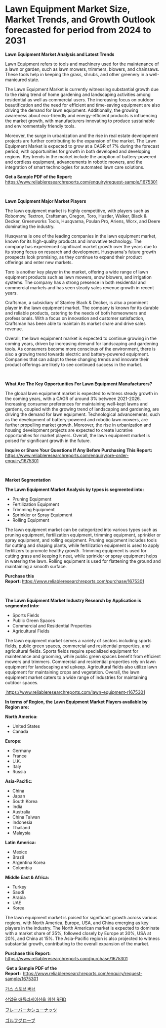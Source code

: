 <p><h1>Lawn Equipment Market Size, Market Trends, and Growth Outlook forecasted for period from 2024 to 2031</h1></p><p><strong>Lawn Equipment Market Analysis and Latest Trends</strong></p>
<p><p>Lawn Equipment refers to tools and machinery used for the maintenance of a lawn or garden, such as lawn mowers, trimmers, blowers, and chainsaws. These tools help in keeping the grass, shrubs, and other greenery in a well-manicured state.</p><p>The Lawn Equipment Market is currently witnessing substantial growth due to the rising trend of home gardening and landscaping activities among residential as well as commercial users. The increasing focus on outdoor beautification and the need for efficient and time-saving equipment are also driving the demand for lawn equipment. Additionally, the growing awareness about eco-friendly and energy-efficient products is influencing the market growth, with manufacturers innovating to produce sustainable and environmentally friendly tools.</p><p>Moreover, the surge in urbanization and the rise in real estate development projects are further contributing to the expansion of the market. The Lawn Equipment Market is expected to grow at a CAGR of 7% during the forecast period, with opportunities for growth in both developed and developing regions. Key trends in the market include the adoption of battery-powered and cordless equipment, advancements in robotic mowers, and the integration of smart technologies for automated lawn care solutions.</p></p>
<p><strong>Get a Sample PDF of the Report:&nbsp;</strong> <a href="https://www.reliableresearchreports.com/enquiry/request-sample/1675301">https://www.reliableresearchreports.com/enquiry/request-sample/1675301</a></p>
<p>&nbsp;</p>
<p><strong>Lawn Equipment Major Market Players</strong></p>
<p><p>The lawn equipment market is highly competitive, with players such as Robomow, Textron, Craftsman, Oregon, Toro, Hustler, Walker, Black & Decker, Greenworks Tools, Husqvarna, Poulan Pro, Ariens, Worx, and Deere dominating the industry. </p><p>Husqvarna is one of the leading companies in the lawn equipment market, known for its high-quality products and innovative technology. The company has experienced significant market growth over the years due to its strong focus on research and development. Husqvarna's future growth prospects look promising, as they continue to expand their product offerings and enter new markets.</p><p>Toro is another key player in the market, offering a wide range of lawn equipment products such as lawn mowers, snow blowers, and irrigation systems. The company has a strong presence in both residential and commercial markets and has seen steady sales revenue growth in recent years.</p><p>Craftsman, a subsidiary of Stanley Black & Decker, is also a prominent player in the lawn equipment market. The company is known for its durable and reliable products, catering to the needs of both homeowners and professionals. With a focus on innovation and customer satisfaction, Craftsman has been able to maintain its market share and drive sales revenue.</p><p>Overall, the lawn equipment market is expected to continue growing in the coming years, driven by increasing demand for landscaping and gardening tools. As consumers become more conscious of the environment, there is also a growing trend towards electric and battery-powered equipment. Companies that can adapt to these changing trends and innovate their product offerings are likely to see continued success in the market.</p></p>
<p>&nbsp;</p>
<p><strong>What Are The Key Opportunities For Lawn Equipment Manufacturers?</strong></p>
<p><p>The global lawn equipment market is expected to witness steady growth in the coming years, with a CAGR of around 3% between 2021-2026. Increasing consumer preferences for maintaining well-kept lawns and gardens, coupled with the growing trend of landscaping and gardening, are driving the demand for lawn equipment. Technological advancements, such as the development of battery-powered and robotic lawn mowers, are further propelling market growth. Moreover, the rise in urbanization and housing development projects are expected to create lucrative opportunities for market players. Overall, the lawn equipment market is poised for significant growth in the future.</p></p>
<p><strong>Inquire or Share Your Questions If Any Before Purchasing This Report:</strong> <a href="https://www.reliableresearchreports.com/enquiry/pre-order-enquiry/1675301">https://www.reliableresearchreports.com/enquiry/pre-order-enquiry/1675301</a></p>
<p>&nbsp;</p>
<p><strong>Market Segmentation</strong></p>
<p><strong>The Lawn Equipment Market Analysis by types is segmented into:</strong></p>
<p><ul><li>Pruning Equipment</li><li>Fertilization Equipment</li><li>Trimming Equipment</li><li>Sprinkler or Spray Equipment</li><li>Rolling Equipment</li></ul></p>
<p><p>The lawn equipment market can be categorized into various types such as pruning equipment, fertilization equipment, trimming equipment, sprinkler or spray equipment, and rolling equipment. Pruning equipment includes tools for cutting and shaping plants, while fertilization equipment is used to apply fertilizers to promote healthy growth. Trimming equipment is used for cutting grass and keeping it neat, while sprinkler or spray equipment helps in watering the lawn. Rolling equipment is used for flattening the ground and maintaining a smooth surface.</p></p>
<p><strong>Purchase this Report:&nbsp;</strong><a href="https://www.reliableresearchreports.com/purchase/1675301">https://www.reliableresearchreports.com/purchase/1675301</a></p>
<p>&nbsp;</p>
<p><strong>The Lawn Equipment Market Industry Research by Application is segmented into:</strong></p>
<p><ul><li>Sports Fields</li><li>Public Green Spaces</li><li>Commercial and Residential Properties</li><li>Agricultural Fields</li></ul></p>
<p><p>The lawn equipment market serves a variety of sectors including sports fields, public green spaces, commercial and residential properties, and agricultural fields. Sports fields require specialized equipment for maintenance and grooming, while public green spaces benefit from efficient mowers and trimmers. Commercial and residential properties rely on lawn equipment for landscaping and upkeep. Agricultural fields also utilize lawn equipment for maintaining crops and vegetation. Overall, the lawn equipment market caters to a wide range of industries for maintaining outdoor spaces.</p></p>
<p><a href="https://www.reliableresearchreports.com/lawn-equipment-r1675301">&nbsp;https://www.reliableresearchreports.com/lawn-equipment-r1675301</a></p>
<p><strong>In terms of Region, the Lawn Equipment Market Players available by Region are:</strong></p>
<p>
    <p> <strong> North America: </strong>
        <ul>
            <li>United States</li>
            <li>Canada</li>
        </ul>
        </p> 
    <p> <strong> Europe: </strong>
        <ul>
            <li>Germany</li>
            <li>France</li>
            <li>U.K.</li>
            <li>Italy</li>
            <li>Russia</li>
        </ul>
        </p> 
    <p> <strong> Asia-Pacific: </strong>
        <ul>
            <li>China</li>
            <li>Japan</li>
            <li>South Korea</li>
            <li>India</li>
            <li>Australia</li>
            <li>China Taiwan</li>
            <li>Indonesia</li>
            <li>Thailand</li>
            <li>Malaysia</li>
        </ul>
        </p> 
    <p> <strong> Latin America: </strong>
        <ul>
            <li>Mexico</li>
            <li>Brazil</li>
            <li>Argentina Korea</li>
            <li>Colombia</li>
        </ul>
        </p> 
    <p> <strong> Middle East & Africa: </strong>
        <ul>
            <li>Turkey</li>
            <li>Saudi</li>
            <li>Arabia</li>
            <li>UAE</li>
            <li>Korea</li>
        </ul>
    </p>
    </p>
<p><p>The lawn equipment market is poised for significant growth across various regions, with North America, Europe, USA, and China emerging as key players in the industry. The North American market is expected to dominate with a market share of 35%, followed closely by Europe at 30%, USA at 20%, and China at 15%. The Asia-Pacific region is also projected to witness substantial growth, contributing to the overall expansion of the market.</p></p>
<p><strong>Purchase this Report: </strong><a href="https://www.reliableresearchreports.com/purchase/1675301">https://www.reliableresearchreports.com/purchase/1675301</a></p>
<p>&nbsp;<strong>Get a Sample PDF of the Report:&nbsp;&nbsp;</strong><a href="https://www.reliableresearchreports.com/enquiry/request-sample/1675301">https://www.reliableresearchreports.com/enquiry/request-sample/1675301</a></p>
<p><strong></strong></p>
<p><p><a href="https://medium.com/@genius6587678/%EA%B0%80%EC%8A%A4-%EC%8A%A4%ED%86%A0%EB%B8%8C-%EB%B2%84%EB%84%88-%EC%8B%9C%EC%9E%A5-%EC%8B%9C%EC%9E%A5-cagr-%EC%8B%9C%EC%9E%A5-%EB%8F%99%ED%96%A5-%EB%B0%8F-%EC%84%B1%EC%9E%A5-%EC%A0%84%EB%9E%B5%EC%97%90-%EB%8C%80%ED%95%9C-%ED%86%B5%EC%B0%B0%EB%A0%A5-345b414d8aa3">가스 스토브 버너</a></p><p><a href="https://medium.com/@fly879567/rfid%EB%A5%BC-%EC%9D%B4%EC%9A%A9%ED%95%9C-%EC%82%B0%EC%97%85%EC%9A%A9-%EC%96%B4%ED%94%8C%EB%A6%AC%EC%BC%80%EC%9D%B4%EC%85%98-%EC%8B%9C%EC%9E%A5-%EC%8B%9C%EC%9E%A5-cagr-%EC%8B%9C%EC%9E%A5-%ED%8A%B8%EB%A0%8C%EB%93%9C-%EB%B0%8F-%EC%84%B1%EC%9E%A5-%EC%A0%84%EB%9E%B5%EC%97%90-%EB%8C%80%ED%95%9C-%ED%86%B5%EC%B0%B0%EB%A0%A5-8c51a142a448">산업용 애플리케이션을 위한 RFID</a></p><p><a href="https://medium.com/@wesleyeilly8796202/%E9%A2%A8%E5%91%B3%E8%B1%8A%E3%81%8B%E3%81%AA%E3%82%AB%E3%82%B7%E3%83%A5%E3%83%BC%E3%83%8A%E3%83%83%E3%83%84%E5%B8%82%E5%A0%B4-%E5%B8%82%E5%A0%B4%E6%88%90%E9%95%B7%E7%8E%87-%E5%B8%82%E5%A0%B4%E3%83%88%E3%83%AC%E3%83%B3%E3%83%89-%E3%81%8A%E3%82%88%E3%81%B3%E6%88%90%E9%95%B7%E6%88%A6%E7%95%A5%E3%81%AB%E9%96%A2%E3%81%99%E3%82%8B%E8%A6%8B%E8%AD%98-08aa356902e7">フレーバーカシューナッツ</a></p><p><a href="https://medium.com/@nicolaseller56452023/%E3%82%B4%E3%83%AB%E3%83%95%E3%82%B0%E3%83%AD%E3%83%BC%E3%83%96%E5%B8%82%E5%A0%B4%E3%81%AE%E5%88%86%E6%9E%90-%E3%82%B0%E3%83%AD%E3%83%BC%E3%83%90%E3%83%AB%E6%A5%AD%E7%95%8C%E3%81%AE%E8%A6%96%E7%82%B9%E3%81%A8%E4%BA%88%E6%B8%AC-2024%E5%B9%B4%E3%81%8B%E3%82%892031%E5%B9%B4-db27c3e007f7">ゴルフグローブ</a></p></p>